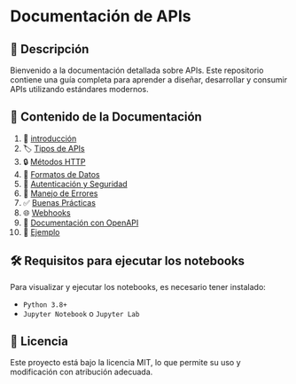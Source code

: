 # Documentación de APIs


## 📖 Descripción

Bienvenido a la documentación detallada sobre APIs. Este repositorio contiene una guía completa para aprender a diseñar, desarrollar y consumir APIs utilizando estándares modernos.


## 📁 Contenido de la Documentación

1. 🚀 [introducción](notebooks/introduccion.ipynb)
2. 🏷️ [Tipos de APIs](notebooks/tipos_apis.ipynb)
3. 🔒 [Métodos HTTP](notebooks/metodos_http.ipynb)
4. 🧮 [Formatos de Datos](notebooks/formatos_datos.ipynb)
5. 🔐 [Autenticación y Seguridad](notebooks/autenticacion_seguridad.ipynb)
6. 🚫 [Manejo de Errores](notebooks/manejo_errores.ipynb)
7. ✅ [Buenas Prácticas](notebooks/buenas_practicas.ipynb)
8. 🌐 [Webhooks](notebooks/webhooks.ipynb)
9. 📑 [Documentación con OpenAPI](notebooks/documentacion_openapi.ipynb)
10. 📌 [Ejemplo](notebooks/ejemplo.ipynb)


## 🛠️ Requisitos para ejecutar los notebooks

Para visualizar y ejecutar los notebooks, es necesario tener instalado:
* `Python 3.8+`
* `Jupyter Notebook` o `Jupyter Lab`

## 📜 Licencia

Este proyecto está bajo la licencia MIT, lo que permite su uso y modificación con atribución adecuada.